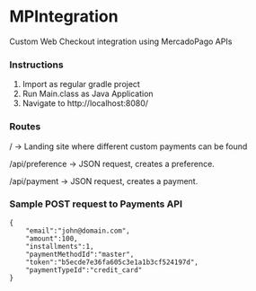 # MPIntegration
Custom Web Checkout integration using MercadoPago APIs

### Instructions
1. Import as regular gradle project
2. Run Main.class as Java Application
3. Navigate to http://localhost:8080/

### Routes
/ -> Landing site where different custom payments can be found

/api/preference -> JSON request, creates a preference. 

/api/payment  -> JSON request, creates a payment. 

### Sample POST request to Payments API
```
{
	"email":"john@domain.com",
	"amount":100,
	"installments":1,
	"paymentMethodId":"master",
	"token":"b5ecde7e36fa605c3e1a1b3cf524197d",
	"paymentTypeId":"credit_card"
}
```
